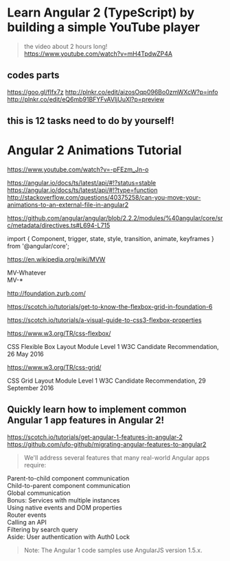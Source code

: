 # Learn Angular 2 (TypeScript) by building a simple YouTube player

> the video about 2 hours long!  
> https://www.youtube.com/watch?v=mH4TpdwZP4A  

## codes parts
https://goo.gl/fIfx7z
http://plnkr.co/edit/aizosOqp096Bo0zmWXcW?p=info
http://plnkr.co/edit/eQ6mb91BFYFvAVljUuXl?p=preview

## this is 12 tasks need to do by yourself!









# Angular 2 Animations Tutorial

https://www.youtube.com/watch?v=-pFEzm_Jn-o

https://angular.io/docs/ts/latest/api/#!?status=stable  
https://angular.io/docs/ts/latest/api/#!?type=function  
http://stackoverflow.com/questions/40375258/can-you-move-your-animations-to-an-external-file-in-angular2  

https://github.com/angular/angular/blob/2.2.2/modules/%40angular/core/src/metadata/directives.ts#L694-L715  



import {
    Component,
    trigger,
    state,
    style,
    transition,
    animate,
    keyframes
} from '@angular/core';


https://en.wikipedia.org/wiki/MVW  

MV-Whatever  
MV-*  


http://foundation.zurb.com/  

https://scotch.io/tutorials/get-to-know-the-flexbox-grid-in-foundation-6  

https://scotch.io/tutorials/a-visual-guide-to-css3-flexbox-properties  

https://www.w3.org/TR/css-flexbox/  

CSS Flexible Box Layout Module Level 1
W3C Candidate Recommendation, 26 May 2016

https://www.w3.org/TR/css-grid/  

CSS Grid Layout Module Level 1
W3C Candidate Recommendation, 29 September 2016



## Quickly learn how to implement common Angular 1 app features in Angular 2!  

https://scotch.io/tutorials/get-angular-1-features-in-angular-2  
https://github.com/ufo-github/migrating-angular-features-to-angular2  


> We'll address several features that many real-world Angular apps require:  

Parent-to-child component communication  
Child-to-parent component communication  
Global communication  
Bonus: Services with multiple instances  
Using native events and DOM properties  
Router events  
Calling an API  
Filtering by search query  
Aside: User authentication with Auth0 Lock  

> Note: The Angular 1 code samples use AngularJS version 1.5.x.  


